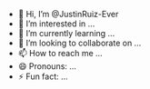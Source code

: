 - 👋 Hi, I’m @JustinRuiz-Ever
- 👀 I’m interested in ...
- 🌱 I’m currently learning ...
- 💞️ I’m looking to collaborate on ...
- 📫 How to reach me ...
- 😄 Pronouns: ...
- ⚡ Fun fact: ...

<!---
JustinRuiz-Ever/JustinRuiz-Ever is a ✨ special ✨ repository because its `README.md` (this file) appears on your GitHub profile.
You can click the Preview link to take a look at your changes.
--->
